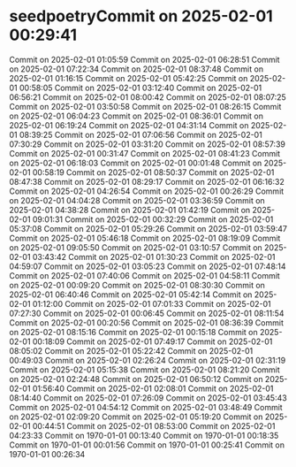 # seedpoetryCommit on 2025-02-01 00:29:41
Commit on 2025-02-01 01:05:59
Commit on 2025-02-01 06:28:51
Commit on 2025-02-01 07:22:34
Commit on 2025-02-01 08:37:48
Commit on 2025-02-01 01:16:15
Commit on 2025-02-01 05:42:25
Commit on 2025-02-01 00:58:05
Commit on 2025-02-01 03:12:40
Commit on 2025-02-01 06:56:21
Commit on 2025-02-01 08:00:42
Commit on 2025-02-01 08:07:25
Commit on 2025-02-01 03:50:58
Commit on 2025-02-01 08:26:15
Commit on 2025-02-01 06:04:23
Commit on 2025-02-01 08:36:01
Commit on 2025-02-01 06:19:24
Commit on 2025-02-01 04:31:14
Commit on 2025-02-01 08:39:25
Commit on 2025-02-01 07:06:56
Commit on 2025-02-01 07:30:29
Commit on 2025-02-01 03:31:20
Commit on 2025-02-01 08:57:39
Commit on 2025-02-01 00:31:47
Commit on 2025-02-01 08:41:23
Commit on 2025-02-01 06:18:03
Commit on 2025-02-01 00:01:48
Commit on 2025-02-01 00:58:19
Commit on 2025-02-01 08:50:37
Commit on 2025-02-01 08:47:38
Commit on 2025-02-01 08:29:17
Commit on 2025-02-01 06:16:32
Commit on 2025-02-01 04:26:54
Commit on 2025-02-01 00:26:29
Commit on 2025-02-01 04:04:28
Commit on 2025-02-01 03:36:59
Commit on 2025-02-01 04:38:28
Commit on 2025-02-01 01:42:19
Commit on 2025-02-01 09:01:31
Commit on 2025-02-01 00:32:29
Commit on 2025-02-01 05:37:08
Commit on 2025-02-01 05:29:26
Commit on 2025-02-01 03:59:47
Commit on 2025-02-01 05:46:18
Commit on 2025-02-01 08:19:09
Commit on 2025-02-01 09:05:50
Commit on 2025-02-01 03:10:57
Commit on 2025-02-01 03:43:42
Commit on 2025-02-01 01:30:23
Commit on 2025-02-01 04:59:07
Commit on 2025-02-01 03:05:23
Commit on 2025-02-01 07:48:14
Commit on 2025-02-01 07:40:06
Commit on 2025-02-01 04:58:11
Commit on 2025-02-01 00:09:20
Commit on 2025-02-01 08:30:30
Commit on 2025-02-01 06:40:46
Commit on 2025-02-01 05:42:14
Commit on 2025-02-01 01:12:00
Commit on 2025-02-01 07:01:33
Commit on 2025-02-01 07:27:30
Commit on 2025-02-01 00:06:45
Commit on 2025-02-01 08:11:54
Commit on 2025-02-01 00:20:56
Commit on 2025-02-01 08:36:39
Commit on 2025-02-01 08:15:16
Commit on 2025-02-01 00:15:18
Commit on 2025-02-01 00:18:09
Commit on 2025-02-01 07:49:17
Commit on 2025-02-01 08:05:02
Commit on 2025-02-01 05:22:42
Commit on 2025-02-01 00:49:03
Commit on 2025-02-01 02:26:24
Commit on 2025-02-01 02:31:19
Commit on 2025-02-01 05:15:38
Commit on 2025-02-01 08:21:20
Commit on 2025-02-01 02:24:48
Commit on 2025-02-01 06:50:12
Commit on 2025-02-01 01:56:40
Commit on 2025-02-01 02:08:01
Commit on 2025-02-01 08:14:40
Commit on 2025-02-01 07:26:09
Commit on 2025-02-01 03:45:43
Commit on 2025-02-01 04:54:12
Commit on 2025-02-01 03:48:49
Commit on 2025-02-01 02:09:20
Commit on 2025-02-01 05:19:20
Commit on 2025-02-01 00:44:51
Commit on 2025-02-01 08:53:00
Commit on 2025-02-01 04:23:33
Commit on 1970-01-01 00:13:40
Commit on 1970-01-01 00:18:35
Commit on 1970-01-01 00:01:56
Commit on 1970-01-01 00:25:41
Commit on 1970-01-01 00:26:34
